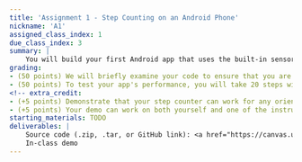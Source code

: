 ```yaml
---
title: 'Assignment 1 - Step Counting on an Android Phone'
nickname: 'A1'
assigned_class_index: 1
due_class_index: 3
summary: |
    You will build your first Android app that uses the built-in sensors for something useful. This app will count the number of steps that you have taken and show that number on the screen. You will be using the raw data from the accelerometer and/or gyroscope to complete this task. The data will require some very simple signal processing. You can use peak detection, zero crossing, or your own technique for counting. You can assume the user only holds the phone in a fixed posture in their hands. You are welcome to assume a different placement or posture of the phone, but please be sure to document how the device needs to be held somewhere on the interface.
grading:
- (50 points) We will briefly examine your code to ensure that you are using some form of signal processing to calculate a step count.
- (50 points) To test your app's performance, you will take 20 steps with the phone in your hand during class. You will get full credit if your step counter is within 1 (i.e., it estimates 19-21). -5 points for each extra or missing step.
<!-- extra_credit:
- (+5 points) Demonstrate that your step counter can work for any orientation (e.g., in hand face up, up against the ear). You can assume that the phone will stay in roughly the same orientation the whole time.
- (+5 points) Your demo can work on both yourself and one of the instructors. -->
starting_materials: TODO
deliverables: |
    Source code (.zip, .tar, or GitHub link): <a href="https://canvas.uw.edu/courses/1131076/assignments/4143491" target="_blank">link</a><br/>
    In-class demo
---
```

